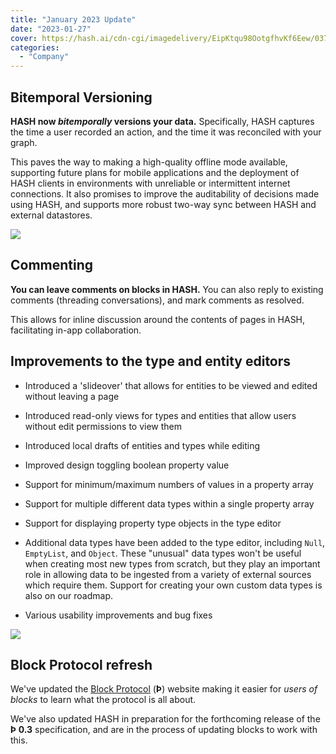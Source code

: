 ```yaml
---
title: "January 2023 Update"
date: "2023-01-27"
cover: https://hash.ai/cdn-cgi/imagedelivery/EipKtqu98OotgfhvKf6Eew/03764ed2-9694-4f73-8d14-7f8725c9c000/public
categories: 
  - "Company"
---
```


## Bitemporal Versioning

**HASH now _bitemporally_ versions your data.** Specifically, HASH captures the time a user recorded an action, and the time it was reconciled with your graph.

This paves the way to making a high-quality offline mode available, supporting future plans for mobile applications and the deployment of HASH clients in environments with unreliable or intermittent internet connections. It also promises to improve the auditability of decisions made using HASH, and supports more robust two-way sync between HASH and external datastores.

![](https://hash.ai/cdn-cgi/imagedelivery/EipKtqu98OotgfhvKf6Eew/084566d5-e8e1-4c8d-36b4-20b26303f000/public)

## Commenting

**You can leave comments on blocks in HASH.** You can also reply to existing comments (threading conversations), and mark comments as resolved.

This allows for inline discussion around the contents of pages in HASH, facilitating in-app collaboration.

## Improvements to the type and entity editors

- Introduced a 'slideover' that allows for entities to be viewed and edited without leaving a page

- Introduced read-only views for types and entities that allow users without edit permissions to view them

- Introduced local drafts of entities and types while editing

- Improved design toggling boolean property value

- Support for minimum/maximum numbers of values in a property array

- Support for multiple different data types within a single property array

- Support for displaying property type objects in the type editor

- Additional data types have been added to the type editor, including `Null`, `EmptyList`, and `Object`. These "unusual" data types won't be useful when creating most new types from scratch, but they play an important role in allowing data to be ingested from a variety of external sources which require them. Support for creating your own custom data types is also on our roadmap.

- Various usability improvements and bug fixes

![](https://hash.ai/cdn-cgi/imagedelivery/EipKtqu98OotgfhvKf6Eew/257959f4-99ce-4d2a-0660-6462c3c0e300/public)

## Block Protocol refresh

We've updated the [Block Protocol](https://blockprotocol.org/) (**Þ**) website making it easier for _users of blocks_ to learn what the protocol is all about.

We've also updated HASH in preparation for the forthcoming release of the **Þ 0.3** specification, and are in the process of updating blocks to work with this.
